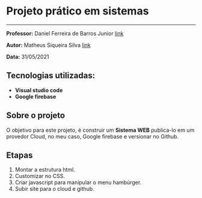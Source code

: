 # Projeto prático em sistemas

___
**Professor:** Daniel Ferreira de Barros Junior [link](https://github.com/DanielGTI)<p>
**Autor:** Matheus Siqueira Silva [link](https://github.com/slvsccp)

**Data:** 31/05/2021

## Tecnologias utilizadas:
- **Visual studio code**
- **Google firebase**

## Sobre o projeto
<p>O objetivo para este projeto, é construir um <strong>Sistema WEB</strong> publica-lo em um provedor Cloud, no meu caso, Google firebase e versionar no Github.</p>

## Etapas
1. Montar a estrutura html.
2. Customizar no CSS.
3. Criar javascript para manipular o menu hambúrger.
4. Subir site para o cloud e github.

